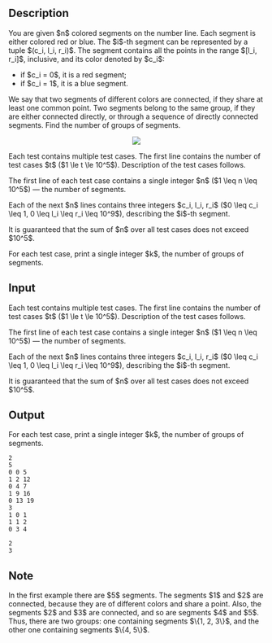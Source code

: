 ## Description

<div><p>You are given $n$ colored segments on the number line. Each segment is either colored red or blue. The $i$-th segment can be represented by a tuple $(c_i, l_i, r_i)$. The segment contains all the points in the range $[l_i, r_i]$, inclusive, and its color denoted by $c_i$: </p><ul> <li> if $c_i = 0$, it is a red segment; </li><li> if $c_i = 1$, it is a blue segment. </li></ul><p>We say that two segments of <span class="tex-font-style-bf">different</span> colors are <span class="tex-font-style-it">connected</span>, if they share at least one common point. Two segments belong to the same group, if they are either connected directly, or through a sequence of directly connected segments. Find the number of groups of segments.</p><center> <img class="tex-graphics" src="file://rxNVW8rz.png" style="max-width: 100.0%;max-height: 100.0%;"> </center> </div><div class="input-specification"><p>Each test contains multiple test cases. The first line contains the number of test cases $t$ ($1 \le t \le 10^5$). Description of the test cases follows.</p><p>The first line of each test case contains a single integer $n$ ($1 \leq n \leq 10^5$)&nbsp;— the number of segments. </p><p>Each of the next $n$ lines contains three integers $c_i, l_i, r_i$ ($0 \leq c_i \leq 1, 0 \leq l_i \leq r_i \leq 10^9$), describing the $i$-th segment. </p><p>It is guaranteed that the sum of $n$ over all test cases does not exceed $10^5$.</p></div><div class="output-specification"><p>For each test case, print a single integer $k$, the number of groups of segments.</p></div>

## Input

<p>Each test contains multiple test cases. The first line contains the number of test cases $t$ ($1 \le t \le 10^5$). Description of the test cases follows.</p><p>The first line of each test case contains a single integer $n$ ($1 \leq n \leq 10^5$)&nbsp;— the number of segments. </p><p>Each of the next $n$ lines contains three integers $c_i, l_i, r_i$ ($0 \leq c_i \leq 1, 0 \leq l_i \leq r_i \leq 10^9$), describing the $i$-th segment. </p><p>It is guaranteed that the sum of $n$ over all test cases does not exceed $10^5$.</p>

## Output

<p>For each test case, print a single integer $k$, the number of groups of segments.</p>





```input1|2,3,4,5,6,7
2
5
0 0 5
1 2 12
0 4 7
1 9 16
0 13 19
3
1 0 1
1 1 2
0 3 4
```




```output1
2
3
```



## Note

<p>In the first example there are $5$ segments. The segments $1$ and $2$ are connected, because they are of different colors and share a point. Also, the segments $2$ and $3$ are connected, and so are segments $4$ and $5$. Thus, there are two groups: one containing segments $\{1, 2, 3\}$, and the other one containing segments $\{4, 5\}$.</p>
